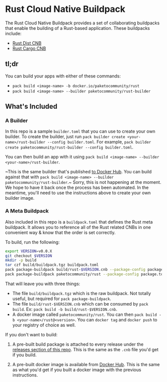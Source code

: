 # Rust Cloud Native Buildpack

The Rust Cloud Native Buildpack provides a set of collaborating buildpacks that enable the building of a Rust-based application. These buildpacks include:

- [Rust Dist CNB](https://github.com/paketo-community/rust-dist)
- [Rust Cargo CNB](https://github.com/paketo-community/cargo-install)

## tl;dr

You can build your apps with either of these commands:

- `pack build <image-name> -b docker.io/paketocommunity/rust`
- `pack build <image-name> --builder paketocommunity/rust-builder`

## What's Included

### A Builder

In this repo is a sample `builder.toml` that you can use to create your own builder. To create the builder, just run `pack builder create <your-name>/rust-builder --config builder.toml`. For example, `pack builder create paketocommunity/rust-builder --config builder.toml`.

You can then build an app with it using `pack build <image-name> --builder <your-name>/rust-builder`.

~This is the same builder that's published [to Docker Hub](https://hub.docker.com/repository/docker/paketocommunity/rust-builder). You can build against that with `pack build <image-name> --builder paketocommunity/rust-builder`.~ Sorry, this is not happening at the moment. We hope to have it back once the process has been automated. In the meantime, you'll need to use the instructions above to create your own builder image.

### A Meta Buildpack

Also included in this repo is a `buildpack.toml` that defines the Rust meta buildpack. It allows you to reference all of the Rust related CNBs in one convenient way & know that the order is set correctly.

To build, run the following:

```bash
export VERSION=v0.0.X
git checkout $VERSION
mkdir -p build
tar czf build/buildpack.tgz buildpack.toml
pack package-buildpack build/rust-$VERSION.cnb --package-config package.toml --format file
pack package-buildpack paketocommunity/rust --package-config package.toml --format image
```

That will leave you with three things:
- The file `build/buildpack.tgz` which is the raw buildpack. Not totally useful, but required for `pack package-buildpack`.
- The file `build/rust-$VERSION.cnb` which can be consumed by `pack build`. Ex: `pack build -b build/rust-$VERSION.cnb`.
- A docker image called `paketocommunity/rust`. You can then `pack build -b <your-name>/rust@<version>`. You can `docker tag` and `docker push` to your registry of choice as well.

If you don't want to build:

1. A pre-built build package is attached to every release under the [releases section of this repo](https://github.com/paketo-community/rust-cnb/releases). This is the same as the `.cnb` file you'd get if you build.

2. A pre-built docker image is available from [Docker Hub](https://hub.docker.com/repository/docker/paketocommunity/rust). This is the same as what you'd get if you built a docker image with the previous instructions.
